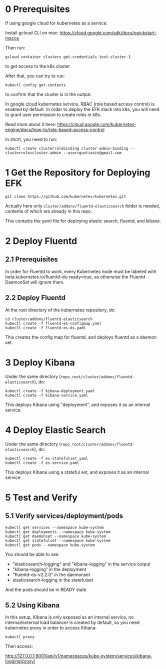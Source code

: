 
# 0 Prerequisites

If using google cloud for kubernetes as a service:

Install gcloud CLI on mac: https://cloud.google.com/sdk/docs/quickstart-macos

Then run:

```
gcloud container clusters get-credentials test-cluster-1
```

to get access to the k8s cluster

After that, you can try to run:

```
kubectl config get-contexts
```

to confirm that the cluster is in the output.

In google cloud kubernetes service, RBAC (role based access control) is enabled by default. In order to deploy the EFK stack into k8s, you will need to grant user permission to create roles in k8s.

Read more about it here: https://cloud.google.com/kubernetes-engine/docs/how-to/role-based-access-control

In short, you need to run:

```
kubectl create clusterrolebinding cluster-admin-binding --clusterrole=cluster-admin --user=guotiexin@gmail.com
```

# 1 Get the Repository for Deploying EFK

```
git clone https://github.com/kubernetes/kubernetes.git
```

Actually here only `cluster/addons/fluentd-elasticsearch` folder is needed, contents of which are already in this repo.

This contains the yaml file for deploying elastic search, fluentd, and kibana.

# 2 Deploy Fluentd

## 2.1 Prerequisites

In order for Fluentd to work, every Kubernetes node must be labeled with beta.kubernetes.io/fluentd-ds-ready=true, as otherwise the Fluentd DaemonSet will ignore them.

## 2.2 Deploy Fluentd

At the root directory of the kubernetes repository, do:

```
cd cluster/addons/fluentd-elasticsearch
kubectl create -f fluentd-es-configmap.yaml
kubectl create -f fluentd-es-ds.yaml
```

This creates the config map for fluentd, and deploys fluentd as a daemon set.

# 3 Deploy Kibana

Under the same directory (`repo_root/cluster/addons/fluentd-elasticsearch`), do:

```
kubectl create -f kibana-deployment.yaml
kubectl create -f kibana-service.yaml
```

This deploys Kibana using "deployment", and exposes it as an internal service.

# 4 Deploy Elastic Search

Under the same directory (`repo_root/cluster/addons/fluentd-elasticsearch`), do:

```
kubectl create -f es-statefulset.yaml
kubectl create -f es-service.yaml
```

This deploys Kibana using a stateful set, and exposes it as an internal service.

# 5 Test and Verify

## 5.1 Verify services/deployment/pods

```
kubectl get services --namespace kube-system
kubectl get deployments --namespace kube-system
kubectl get daemonset --namespace kube-system
kubectl get statefulset --namespace kube-system
kubectl get pods --namespace kube-system
```

You should be able to see

- "elasticsearch-logging" and "kibana-logging" in the service output
- "kibana-logging" in the deployment
- "fluentd-es-v2.2.0" in the daemonset
- elasticsearch-logging in the statefulset

And the pods should be in READY state.

## 5.2 Using Kibana

In this setup, Kibana is only exposed as an internal service, no internal/external load balancer is created by default, so you need kubernetes proxy in order to access Kibana:

```
kubectl proxy
```

Then access:

http://127.0.0.1:8001/api/v1/namespaces/kube-system/services/kibana-logging/proxy/
